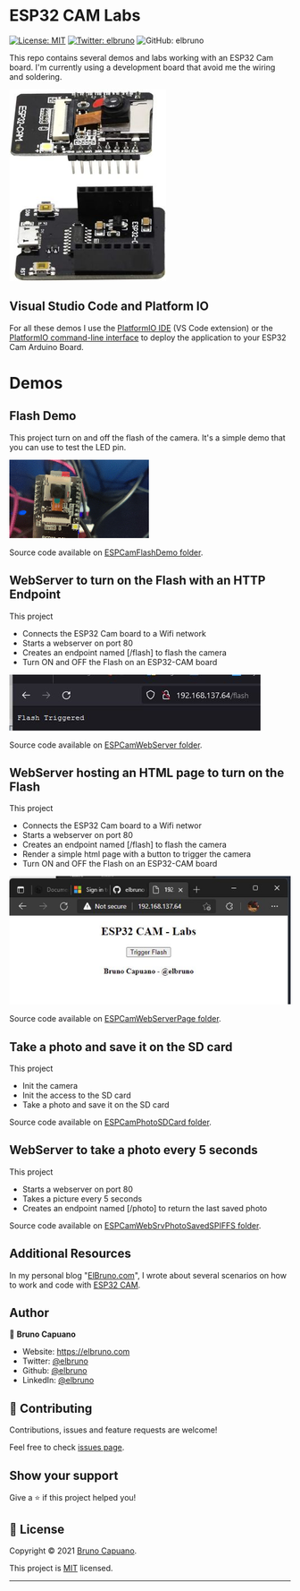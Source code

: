 # ESP32 CAM Labs

[![License: MIT](https://img.shields.io/badge/License-MIT-yellow.svg)](/LICENSE)
[![Twitter: elbruno](https://img.shields.io/twitter/follow/elbruno.svg?style=social)](https://twitter.com/kartben)
![GitHub: elbruno](https://img.shields.io/github/followers/elbruno?style=social)

This repo contains several demos and labs working with an ESP32 Cam board. I'm currently using a development board that avoid me the wiring and soldering.


![ESP32-CAM-MB WiFi Development Board](img/esp32camdevboard.jpg)



## Visual Studio Code and Platform IO

For all these demos I use the [PlatformIO IDE](https://marketplace.visualstudio.com/items?itemName=platformio.platformio-ide) (VS Code extension) or the [PlatformIO command-line interface](https://platformio.org/install/cli) to deploy the application to your ESP32 Cam Arduino Board. 


# Demos

## Flash Demo

This project turn on and off the flash of the camera. It's a simple demo that you can use to test the LED pin.

![Turn led on and off](img/20220305ESP32CamFlashSmall.gif)

Source code available on [ESPCamFlashDemo folder](./ESPCamFlashDemo).

## WebServer to turn on the Flash with an HTTP Endpoint

This project 
- Connects the ESP32 Cam board to a Wifi network
- Starts a webserver on port 80
- Creates an endpoint named [/flash] to flash the camera
- Turn ON and OFF the Flash on an ESP32-CAM board

![call and http endpoint and turn on the flash](img/httpendpointflashtriggered.jpg)

Source code available on [ESPCamWebServer folder](./ESPCamWebServer).

## WebServer hosting an HTML page to turn on the Flash 

This project 
- Connects the ESP32 Cam board to a Wifi networ
- Starts a webserver on port 80
- Creates an endpoint named [/flash] to flash the camera
- Render a simple html page with a button to trigger the camera
- Turn ON and OFF the Flash on an ESP32-CAM board


![HTML Page with a button to turn on the flash](img/arduinoesp32camrenderingapage.jpg)

Source code available on [ESPCamWebServerPage folder](./ESPCamWebServerPage).

## Take a photo and save it on the SD card

This project 
- Init the camera
- Init the access to the SD card
- Take a photo and save it on the SD card

Source code available on [ESPCamPhotoSDCard folder](./ESPCamPhotoSDCard).

## WebServer to take a photo every 5 seconds

This project 
- Starts a webserver on port 80
- Takes a picture every 5 seconds
- Creates an endpoint named [/photo] to return the last saved photo

Source code available on [ESPCamWebSrvPhotoSavedSPIFFS folder](./ESPCamWebSrvPhotoSavedSPIFFS).


## Additional Resources

In my personal blog "[ElBruno.com](https://elbruno.com)", I wrote about several scenarios on how to work and code with [ESP32 CAM](https://elbruno.com/tag/esp32cam/). 

## Author

👤 **Bruno Capuano**

* Website: https://elbruno.com
* Twitter: [@elbruno](https://twitter.com/elbruno)
* Github: [@elbruno](https://github.com/elbruno)
* LinkedIn: [@elbruno](https://linkedin.com/in/elbruno)

## 🤝 Contributing

Contributions, issues and feature requests are welcome!

Feel free to check [issues page](https://github.com/elbruno/ESP32camDemos/issues).

## Show your support

Give a ⭐️ if this project helped you!


## 📝 License

Copyright &copy; 2021 [Bruno Capuano](https://github.com/elbruno).

This project is [MIT](/LICENSE) licensed.

***
